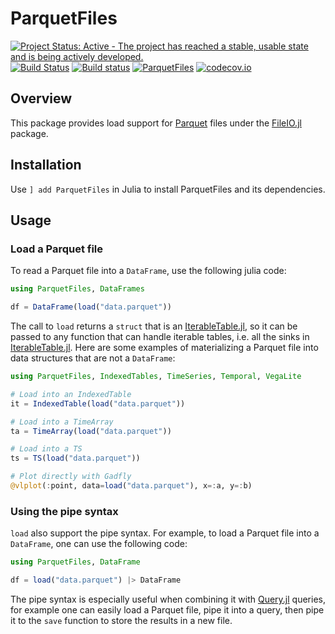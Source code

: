 # ParquetFiles

[![Project Status: Active - The project has reached a stable, usable state and is being actively developed.](http://www.repostatus.org/badges/latest/active.svg)](http://www.repostatus.org/#active)
[![Build Status](https://travis-ci.org/queryverse/ParquetFiles.jl.svg?branch=master)](https://travis-ci.org/queryverse/ParquetFiles.jl)
[![Build status](https://ci.appveyor.com/api/projects/status/984c6kxfhdhgj77m/branch/master?svg=true)](https://ci.appveyor.com/project/queryverse/parquetfiles-jl/branch/master)
[![ParquetFiles](http://pkg.julialang.org/badges/ParquetFiles_0.6.svg)](http://pkg.julialang.org/?pkg=ParquetFiles)
[![codecov.io](http://codecov.io/github/queryverse/ParquetFiles.jl/coverage.svg?branch=master)](http://codecov.io/github/queryverse/ParquetFiles.jl?branch=master)

## Overview

This package provides load support for [Parquet](https://parquet.apache.org/) files under the [FileIO.jl](https://github.com/JuliaIO/FileIO.jl) package.

## Installation

Use ``] add ParquetFiles`` in Julia to install ParquetFiles and its dependencies.

## Usage

### Load a Parquet file

To read a Parquet file into a ``DataFrame``, use the following julia code:

````julia
using ParquetFiles, DataFrames

df = DataFrame(load("data.parquet"))
````

The call to ``load`` returns a ``struct`` that is an [IterableTable.jl](https://github.com/queryverse/IterableTables.jl), so it can be passed to any function that can handle iterable tables, i.e. all the sinks in [IterableTable.jl](https://github.com/queryverse/IterableTables.jl). Here are some examples of materializing a Parquet file into data structures that are not a ``DataFrame``:

````julia
using ParquetFiles, IndexedTables, TimeSeries, Temporal, VegaLite

# Load into an IndexedTable
it = IndexedTable(load("data.parquet"))

# Load into a TimeArray
ta = TimeArray(load("data.parquet"))

# Load into a TS
ts = TS(load("data.parquet"))

# Plot directly with Gadfly
@vlplot(:point, data=load("data.parquet"), x=:a, y=:b)
````

### Using the pipe syntax

``load`` also support the pipe syntax. For example, to load a Parquet file into a ``DataFrame``, one can use the following code:

````julia
using ParquetFiles, DataFrame

df = load("data.parquet") |> DataFrame
````

The pipe syntax is especially useful when combining it with [Query.jl](https://github.com/queryverse/Query.jl) queries, for example one can easily load a Parquet file, pipe it into a query, then pipe it to the ``save`` function to store the results in a new file.
